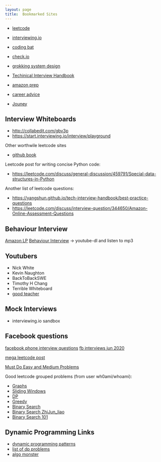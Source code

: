 ```yaml
---
layout: page
title:  Bookmarked Sites
---
```



- [leetcode](leetcode.com)
- [interviewing.io](interviewing.io)


- [coding bat](https://codingbat.com/python)
- [check.io](https://checkio.org/)

- [grokking system design]()
- [Techinical Interview Handbook](https://yangshun.github.io/tech-interview-handbook/best-practice-questions)
- [amazon prep](https://www.amazon.jobs/en/landing_pages/software-development-topics)
- [career advice](https://www.teamblind.com/post/advice-for-younger-folks-WzpcU2oi)
- [Jouney](https://leetcode.com/discuss/interview-experience/716202/amz-google-facebook-offer-reject-reject-my-journey-from-failure-to-offer-at-faang)


Interview Whiteboards
------------------------
- http://collabedit.com/gbv3p
- https://start.interviewing.io/interview/playground



Other worthwile leetcode sites
- [github book](https://github.com/liyin2015/Algorithms-and-Coding-Interviews)


Leetcode post for writing concise Python code:
- https://leetcode.com/discuss/general-discussion/459791/Special-data-structures-in-Python

Another list of leetcode questions:
- https://yangshun.github.io/tech-interview-handbook/best-practice-questions
- https://leetcode.com/discuss/interview-question/344650/Amazon-Online-Assessment-Questions


Behaviour Interview
---------------------
[Amazon LP](https://medium.com/@scarletinked/are-you-the-leader-were-looking-for-interviewing-at-amazon-8301d787815d)
[Behaviour Interview](https://www.youtube.com/c/DanCroitor/videos) -> youtube-dl and listen to mp3





Youtubers
-------
- Nick White
- Kevin Naughton
- BackToBackSWE
- Timothy H Chang
- Terrible Whiteboard
- [good teacher](https://goodtecher.com/page/18/)

Mock Interviews
-----------------
- interviewing.io sandbox



Facebook questions
-----------------
[facebook phone interview questions](https://leetcode.com/discuss/interview-question/790428/facebook-phone-interview-questions)
[fb interviews jun 2020](https://leetcode.com/discuss/general-discussion/675445/facebook-interview-experiences-all-combined-from-lc-till-date-07-jun-2020)

[mega leetcode post](https://leetcode.com/discuss/general-discussion/665604/important-and-useful-links-from-all-over-the-leetcode)

[Must Do Easy and Medium Problems](https://leetcode.com/discuss/career/449135/How-to-effectively-use-LeetCode-to-prepare-for-interviews)

Good leetcode grouped problems (from user wh0ami/whoami):
- [Graphs](https://leetcode.com/discuss/general-discussion/655708/graph-problems-for-beginners-practice-problems-and-sample-solutions)
- [Sliding Windows](https://leetcode.com/discuss/general-discussion/657507/sliding-window-for-beginners-problems-template-sample-solutions)
- [DP](https://leetcode.com/discuss/general-discussion/662866/dp-for-beginners-problems-patterns-sample-solutions)
- [Greedy](https://leetcode.com/discuss/general-discussion/669996/greedy-for-beginners-problems-sample-solutions)
- [Binary Search](https://leetcode.com/discuss/general-discussion/691825/binary-search-for-beginners-problems-patterns-sample-solutions)
- [Binary Search ZhiJun_liao](https://leetcode.com/discuss/general-discussion/786126/python-powerful-ultimate-binary-search-template-solved-many-problems)
- [Binary Search 101](https://leetcode.com/problems/binary-search/discuss/423162/Binary-Search-101-The-Ultimate-Binary-Search-Handbook)


Dynamic Programming Links
------------
- [dynamic programming patterns](https://leetcode.com/discuss/interview-question/778035/dynamic-programming-patterns)
- [list of dp problems](https://leetcode.com/discuss/general-discussion/458695/Dynamic-Programming-Patterns)
- [algo monster](https://algo.monster/problems/dynamic_programming_intro)


